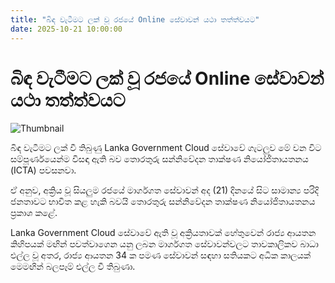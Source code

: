 ```yaml
---
title: "බිඳ වැටීමට ලක් වූ රජයේ Online සේවාවන් යථා තත්ත්වයට"
date: 2025-10-21 10:00:00
---
```


# බිඳ වැටීමට ලක් වූ රජයේ Online සේවාවන් යථා තත්ත්වයට

![Thumbnail](https://helakuru.sgp1.cdn.digitaloceanspaces.com/esana/images/lib/digital-cloud.jpg)

බිඳ වැටීමට ලක් වී තිබුණු Lanka Government Cloud සේවාවේ ගැටලුව මේ වන විට සම්පූර්ණයෙන්ම විසඳා ඇති බව තොරතුරු සන්නිවේදන තාක්ෂණ නියෝජිතායතනය (ICTA) පවසනවා.

ඒ අනුව, අක්‍රිය වූ සියලුම රජයේ මාර්ගගත සේවාවන් අද (21) දිනයේ සිට සාමාන්‍ය පරිදි ජනතාවට භාවිත කළ හැකි බවයි තොරතුරු සන්නිවේදන තාක්ෂණ නියෝජිතායතනය ප්‍රකාශ කළේ.

Lanka Government Cloud සේවාවේ ඇති වූ අක්‍රියතාවක් හේතුවෙන් රාජ්‍ය ආයතන කිහිපයක් මඟින් පවත්වාගෙන යනු ලබන මාර්ගගත සේවාවන්වලට තාවකාලිකව බාධා එල්ල වූ අතර, රාජ්‍ය ආයතන 34 ක පමණ සේවාවන් සඳහා සතියකට අධික කාලයක් මෙමඟින් බලපෑම් එල්ල වී තිබුණා.

